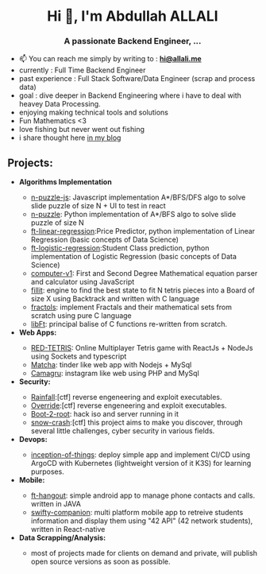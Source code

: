 <h1 align="center">Hi 👋, I'm Abdullah ALLALI</h1>
<h3 align="center">A passionate  Backend Engineer, ...</h3>

- 📫 You can reach me simply by writing to : **hi@allali.me**
- currently : Full Time Backend Engineer
- past experience : Full Stack Software/Data Engineer (scrap and process data)
- goal : dive deeper in Backend Engineering where i have to deal with heavey Data Processing.
- enjoying making technical tools and solutions
- Fun Mathematics <3
- love fishing but never went out fishing
- i share thought here [in my blog](https://blog.allali.me/)
 
## Projects:
<ul>
	<li><b>Algorithms Implementation</b></li>
	<ul>
		<li>
			<a href="https://github.com/aallali/N-Puzzle-Js">n-puzzle-js</a>: Javascript implementation A*/BFS/DFS algo to solve slide puzzle of size N + UI to test in react
		</li>
		<li>
			<a href="https://github.com/aallali/N-Puzzle">n-puzzle</a>: Python implementation of A*/BFS algo to solve slide puzzle of size N
		</li>
		<li>
			<a href="https://github.com/aallali/ft-linear-regression">ft-linear-regression</a>:Price Predictor, python implementation of Linear Regression (basic concepts of Data Science)
		</li>
		<li>
			<a href="https://github.com/aallali/DSLR--Data-Science-X-Logistic-Regression-">ft-logistic-regression</a>:Student Class prediction, python implementation of Logistic Regression (basic concepts of Data Science)
		</li>
		<li>
			<a href="https://github.com/aallali/42-computorv1">computer-v1</a>: First and Second Degree Mathematical equation parser and calculator using JavaScript
		</li>
		<li>
			<a href="https://github.com/aallali/Fillit">fillit</a>: engine to find the best state to fit N tetris pieces into a Board of size X using Backtrack and written with C language
		</li>
		<li>
			<a href="https://github.com/aallali/Fractol">fractols</a>: implement Fractals and their mathematical sets from scratch using pure C language
		</li>
		<li>
			<a href="https://github.com/aallali/Libft">libFt</a>: principal balise of C functions re-written from scratch.
		</li>
	</ul>
	<li><b>Web Apps:</b></li>
	<ul>
		<li>
			<a href="https://github.com/aallali/red-tetris">RED-TETRIS</a>: Online Multiplayer Tetris game with ReactJs + NodeJs using Sockets and typescript
		</li>
		<li>
			<a href="https://github.com/aallali/Matcha
">Matcha</a>: tinder like web app with Nodejs + MySql
		</li>
		<li>
			<a href="https://github.com/aallali/camagru">Camagru</a>: instagram like web using PHP and MySql
		</li>
	</ul>
	<li><b>Security:</b></li>
	<ul>
		<li>
			<a href="https://github.com/aallali/42-rainfall">Rainfall</a>:[ctf] reverse engeneering and exploit executables.
		</li>
		<li>
			<a href="https://github.com/aallali/42-override">Override</a>:[ctf] reverse engeneering and exploit executables.
		</li>
		<li>
			<a href="https://github.com/aallali/42-boot2root">Boot-2-root</a>: hack iso and server running in it
		</li>
		<li>
			<a href="https://github.com/aallali/42-boot2root">snow-crash</a>:[ctf] this project aims to make you discover, through several little challenges, cyber security in various fields.
		</li>
	</ul>
	<li><b>Devops:</b></li>
	<ul>
		<li>
			<a href="https://github.com/aallali/Inception-of-Things/tree/v2/1337">inception-of-things</a>: deploy simple app and implement CI/CD using ArgoCD with Kubernetes (lightweight version of it K3S) for learning purposes.
		</li>
	</ul>
	<li><b>Mobile:</b></li>
	<ul>
		<li>
			<a href="https://github.com/aallali/ft-hangouts">ft-hangout</a>: simple android app to manage phone contacts and calls. written in JAVA
		</li>
		<li>
			<a href="https://github.com/aallali/Swifty-Companion">swifty-companion</a>: multi platform mobile app to retreive students information and display them using "42 API" (42 network students), written in React-native
		</li>
	</ul>
	<li><b>Data Scrapping/Analysis:</b></li>
	<ul>
		<li>
			most of projects made for clients on demand and private, will publish open source versions as soon as possible.
		</li>
	</ul>
	</ul>
</ul>
